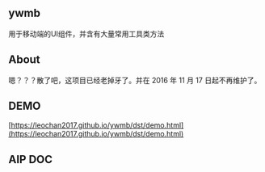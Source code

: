 ## ywmb
用于移动端的UI组件，并含有大量常用工具类方法

## About
嗯？？？散了吧，这项目已经老掉牙了。并在 2016 年 11 月 17 日起不再维护了。

## DEMO
[https://leochan2017.github.io/ywmb/dst/demo.html](https://leochan2017.github.io/ywmb/dst/demo.html)

## AIP DOC
